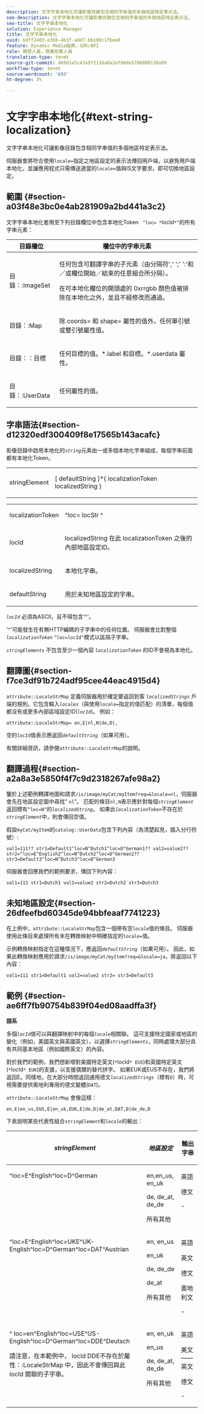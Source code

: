 ```yaml
---
description: 文字字串本地化可讓影像目錄包含相同字串值的多個地區特定表示法。
seo-description: 文字字串本地化可讓影像目錄包含相同字串值的多個地區特定表示法。
seo-title: 文字字串本地化
solution: Experience Manager
title: 文字字串本地化
uuid: bdff2403-e3bb-4b3f-a8d7-bb108c1fbee8
feature: Dynamic Media經典，SDK/API
role: 開發人員，商業從業人員
translation-type: tm+mt
source-git-commit: 469d1a5c43a972116a8a2efb0de5708800130a99
workflow-type: tm+mt
source-wordcount: '693'
ht-degree: 3%

---
```



# 文字字串本地化{#text-string-localization}

文字字串本地化可讓影像目錄包含相同字串值的多個地區特定表示法。

伺服器會將符合使用`locale=`指定之地區設定的表示法傳回用戶端，以避免用戶端本地化，並讓應用程式只需傳送適當的`locale=`值與IS文字要求，即可切換地區設定。

## 範圍 {#section-a03f48e3bc0e4ab281909a2bd441a3c2}

文字字串本地化套用至下列目錄欄位中包含本地化Token ` ^loc= *`locId`*^`的所有字串元素：

<table id="table_83344EFCB5B5418184E0A0B43D0B23F7"> 
 <thead> 
  <tr> 
   <th class="entry"> <b>目錄欄位</b> </th> 
   <th class="entry"> <b>欄位中的字串元素</b> </th> 
  </tr> 
 </thead>
 <tbody> 
  <tr> 
   <td> <p> <span class="codeph"> 目錄：:ImageSet  </span> </p> </td> 
   <td> <p>任何包含可翻譯字串的子元素（由分隔符',' ';' ':'和／或欄位開始／結束的任意組合所分隔）。 </p> <p> 在可本地化欄位的開頭處的<span class="codeph"> 0xrrgbb </span>顏色值被排除在本地化之外，並且不經修改而通過。 </p> </td> 
  </tr> 
  <tr> 
   <td> <p> <span class="codeph"> 目錄：:Map  </span> </p> </td> 
   <td> <p>除<span class="codeph"> coords= </span>和<span class="codeph"> shape= </span>屬性的值外，任何單引號或雙引號屬性值。 </p> </td> 
  </tr> 
  <tr> 
   <td> <p> <span class="codeph"> 目錄：：目標  </span> </p> </td> 
   <td> <p>任何<span class="codeph">目標的值。*.label </span>和<span class="codeph">目標。*.userdata </span>屬性。 </p> </td> 
  </tr> 
  <tr> 
   <td> <p> <span class="codeph"> 目錄：:UserData  </span> </p> </td> 
   <td> <p>任何屬性的值。 </p> </td> 
  </tr> 
 </tbody> 
</table>

## 字串語法{#section-d12320edf300409f8e17565b143acafc}

影像目錄中啟用本地化的&#x200B;*`string`*&#x200B;元素由一或多個本地化字串組成，每個字串前面都有本地化Token。

<table id="simpletable_CEFDAE8395E6493E902D58A7E5A25BC7"> 
 <tr class="strow"> 
  <td class="stentry"> <p> <span class="codeph"> <span class="varname"> stringElement  </span> </span> </p> </td> 
  <td class="stentry"> <p>[ <span class="varname"> defaultString </span>]*{ <span class="varname"> localizationToken </span> <span class="varname"> localizedString </span>} </p> </td> 
 </tr> 
</table>

<table id="simpletable_0A687FA72C4C4C1AAFFCB43143C1AB3B"> 
 <tr class="strow"> 
  <td class="stentry"> <p> <span class="codeph"> <span class="varname"> localizationToken  </span> </span> </p> </td> 
  <td class="stentry"> <p> <span class="codeph"> ^loc=  <span class="varname"> locStr  </span> ^  </span> </p> </td> 
 </tr> 
 <tr class="strow"> 
  <td class="stentry"> <p> <span class="codeph"> <span class="varname"> locId  </span> </span> </p> </td> 
  <td class="stentry"> <p><span class="varname"> localizedString </span>在此<span class="varname"> localizationToken </span>之後的內部地區設定ID。 </p> </td> 
 </tr> 
 <tr class="strow"> 
  <td class="stentry"> <p> <span class="codeph"> <span class="varname"> localizedString  </span> </span> </p> </td> 
  <td class="stentry"> <p>本地化字串。 </p> </td> 
 </tr> 
 <tr class="strow"> 
  <td class="stentry"> <p> <span class="codeph"> <span class="varname"> defaultString  </span> </span> </p> </td> 
  <td class="stentry"> <p>用於未知地區設定的字串。 </p> </td> 
 </tr> 
</table>

*`locId`* 必須為ASCII，且不得包含&#39;^&#39;。

&#39;^&#39;可能發生在有無HTTP編碼的子字串中的任何位置。 伺服器會比對整個&#x200B;*`localizationToken`* `^loc=locId^`模式以區隔子字串。

*`stringElements`* 不包含至少一個內容 *`localizationToken`* 的ID不會視為本地化。

## 翻譯圖{#section-f7ce3df91b724adf95cee44eac4915d4}

`attribute::LocaleStrMap` 定義伺服器用於確定要返回到客 *`localizedStrings`* 戶端的規則。它包含輸入&#x200B;*`locales`*（與使用`locale=`指定的值匹配）的清單，每個值都沒有或更多內部區域設定ID(*`locId`*)。 例如：

`attribute::LocaleStrMap= en,E|nl,N|de,D|,`

空的&#x200B;*`locId`*&#x200B;值表示應返回&#x200B;*`defaultString`*（如果可用）。

有關詳細資訊，請參閱`attribute::LocaleStrMap`的說明。

## 翻譯過程{#section-a2a8a3e5850f4f7c9d2318267afe98a2}

鑒於上述範例轉譯地圖和請求`/is/image/myCat/myItem?req=&locale=nl`，伺服器會先在地區設定圖中尋找&quot; `nl`&quot;。 匹配的條目`nl,N`表示應針對每個&#x200B;*`stringElement`*&#x200B;返回標有`^loc=N^`的&#x200B;*`localizedString`*。 如果此&#x200B;*`localizationToken`*&#x200B;不存在於&#x200B;*`stringElement`*&#x200B;中，則會傳回空值。

假設`myCat/myItem`的`catalog::UserData`包含下列內容（為清楚起見，插入分行符號）:

`val1=111?? str1=Default1^loc=N^Dutch1^loc=D^German1?? val2=value2?? str2=^loc=E^English2^loc=N^Dutch2^loc=D^German2?? str3=Default3^loc=N^Dutch3^loc=D^German3`

伺服器會回應我們的範例要求，傳回下列內容：

`val1=111 str1=Dutch1 val2=value2 str2=Dutch2 str3=Dutch3`

## 未知地區設定{#section-26dfeefbd60345de94bbfeaaf7741223}

在上例中，`attribute::LocaleStrMap`包含一個帶有空&#x200B;*`locale`*&#x200B;值的條目。 伺服器使用此條目來處理所有未在轉換映射中明確指定的`locale=`值。

示例轉換映射指定在這種情況下，應返回&#x200B;*`defaultString`*（如果可用）。 因此，如果此轉換映射應用於請求`/is/image/myCat/myItem?req=&locale=ja`，將返回以下內容：

`val1=111 str1=Default1 val2=value2 str2= str3=Default3`

## 範例 {#section-ae6ff7fb90754b839f04ed08aadffa3f}

**語系**

多個&#x200B;*`locId`*&#x200B;值可以與翻譯映射中的每個&#x200B;*`locale`*&#x200B;相關聯。 這可支援特定國家或地區的變化（例如，美國英文與英國英文），以選擇&#x200B;*`stringElements`*，同時處理大部分具有共同基本地區（例如國際英文）的內容。

對於我們的範例，我們想新增對美國特定英文(`*`locId`* EUS`)和英國特定英文(`*`locId`* EUK`)的支援，以支援偶爾的替代拼字。 如果EUK或EUS不存在，我們將返回E。同樣地，在大部分時間返回通用德文&#x200B;*`localizedStrings`*（標有`D`）時，可視需要提供奧地利專用的德文變體(`DAT`)。

`attribute::LocaleStrMap` 會像這樣：

`en,E|en_us,EUS,E|en_uk,EUK,E|de,D|de_at,DAT,D|de_de,D`

下表說明某些代表性組合&#x200B;*`stringElement`*&#x200B;和&#x200B;*`locale`*&#x200B;的輸出：

<table id="table_A6B67587C5F44B5E9CD0E7ED29A81198"> 
 <thead> 
  <tr> 
   <th class="entry"> <i>stringElement</i> </th> 
   <th class="entry"> <i>地區設定</i> </th> 
   <th class="entry"> <p>輸出字串 </p> </th> 
  </tr> 
 </thead>
 <tbody> 
  <tr valign="top"> 
   <td> <p> <span class="codeph"> ^loc=E^English^loc=D^German  </span> </p> </td> 
   <td> <p> en,en_us, en_uk </p> <p> de, de_at, de_de </p> <p>所有其他 </p> </td> 
   <td> <p>英語 </p> <p>德文 </p> <p>- </p> </td> 
  </tr> 
  <tr valign="top"> 
   <td> <p> <span class="codeph"> ^loc=E^English^loc=UKE^UK-English^loc=D^German^loc=DAT^Austrian  </span> </p> </td> 
   <td> <p> en, en_us </p> <p> en_uk </p> <p> de, de_de </p> <p>de_at </p> <p>所有其他 </p> </td> 
   <td> <p>英語 </p> <p>英文 </p> <p>德文 </p> <p>奧地利文 </p> <p>- </p> </td> 
  </tr> 
  <tr valign="top"> 
   <td> <p> <span class="codeph"> ^ loc=en^English^loc=USE^US-English^loc=D^German^loc=DDE^Deutsch  </span> </p> <p> 請注意，在本範例中，<span class="varname"> locId </span> DDE不存在於<span class="codeph">屬性：:LocaleStrMap </span>中，因此不會傳回與此<span class="varname"> locId </span>關聯的子字串。 </p> </td> 
   <td> <p> en, en_uk </p> <p> en_us </p> <p> de, de_at, de_de </p> <p>所有其他 </p> </td> 
   <td> <p>英語 </p> <p>美文——英文 </p> <p>德文 </p> <p>- </p> </td> 
  </tr> 
 </tbody> 
</table>

